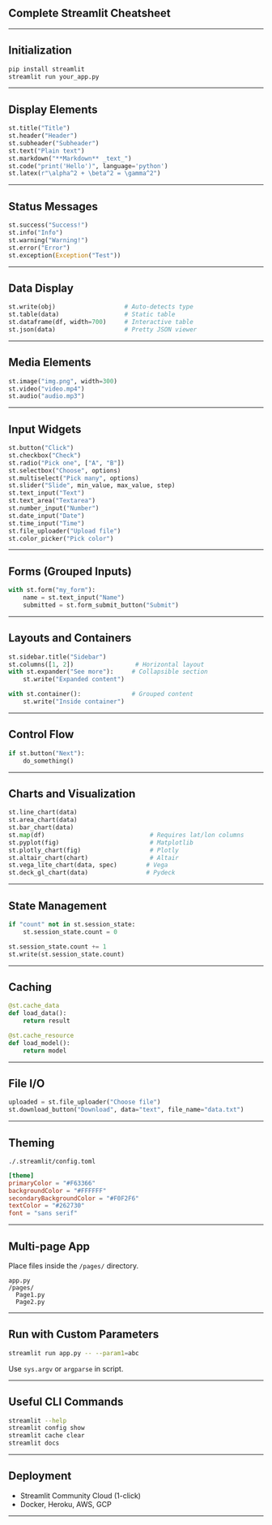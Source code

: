 ## **Complete Streamlit Cheatsheet** 

---

## Initialization

```bash
pip install streamlit
streamlit run your_app.py
```

---

## Display Elements

```python
st.title("Title")
st.header("Header")
st.subheader("Subheader")
st.text("Plain text")
st.markdown("**Markdown** _text_")
st.code("print('Hello')", language='python')
st.latex(r"\alpha^2 + \beta^2 = \gamma^2")
```

---

## Status Messages

```python
st.success("Success!")
st.info("Info")
st.warning("Warning!")
st.error("Error")
st.exception(Exception("Test"))
```

---

## Data Display

```python
st.write(obj)                   # Auto-detects type
st.table(data)                  # Static table
st.dataframe(df, width=700)     # Interactive table
st.json(data)                   # Pretty JSON viewer
```

---

## Media Elements

```python
st.image("img.png", width=300)
st.video("video.mp4")
st.audio("audio.mp3")
```

---

## Input Widgets

```python
st.button("Click")
st.checkbox("Check")
st.radio("Pick one", ["A", "B"])
st.selectbox("Choose", options)
st.multiselect("Pick many", options)
st.slider("Slide", min_value, max_value, step)
st.text_input("Text")
st.text_area("Textarea")
st.number_input("Number")
st.date_input("Date")
st.time_input("Time")
st.file_uploader("Upload file")
st.color_picker("Pick color")
```

---

## Forms (Grouped Inputs)

```python
with st.form("my_form"):
    name = st.text_input("Name")
    submitted = st.form_submit_button("Submit")
```

---

## Layouts and Containers

```python
st.sidebar.title("Sidebar")
st.columns([1, 2])                 # Horizontal layout
with st.expander("See more"):     # Collapsible section
    st.write("Expanded content")

with st.container():              # Grouped content
    st.write("Inside container")
```

---

## Control Flow

```python
if st.button("Next"):
    do_something()
```

---

## Charts and Visualization

```python
st.line_chart(data)
st.area_chart(data)
st.bar_chart(data)
st.map(df)                             # Requires lat/lon columns
st.pyplot(fig)                         # Matplotlib
st.plotly_chart(fig)                   # Plotly
st.altair_chart(chart)                 # Altair
st.vega_lite_chart(data, spec)        # Vega
st.deck_gl_chart(data)                # Pydeck
```

---

## State Management

```python
if "count" not in st.session_state:
    st.session_state.count = 0

st.session_state.count += 1
st.write(st.session_state.count)
```

---

## Caching

```python
@st.cache_data
def load_data():
    return result

@st.cache_resource
def load_model():
    return model
```

---

## File I/O

```python
uploaded = st.file_uploader("Choose file")
st.download_button("Download", data="text", file_name="data.txt")
```

---

## Theming

`./.streamlit/config.toml`

```toml
[theme]
primaryColor = "#F63366"
backgroundColor = "#FFFFFF"
secondaryBackgroundColor = "#F0F2F6"
textColor = "#262730"
font = "sans serif"
```

---

## Multi-page App

Place files inside the `/pages/` directory.

```
app.py
/pages/
  Page1.py
  Page2.py
```

---

## Run with Custom Parameters

```bash
streamlit run app.py -- --param1=abc
```

Use `sys.argv` or `argparse` in script.

---

## Useful CLI Commands

```bash
streamlit --help
streamlit config show
streamlit cache clear
streamlit docs
```

---

## Deployment

- Streamlit Community Cloud (1-click)
- Docker, Heroku, AWS, GCP

---
